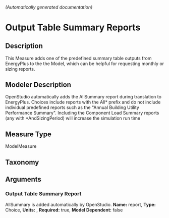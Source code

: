 

###### (Automatically generated documentation)

# Output Table Summary Reports

## Description
This Measure adds one of the predefined summary table outputs from EnergyPlus to the the Model, which can be helpful for requesting monthly or sizing reports.

## Modeler Description
OpenStudio automatically adds the AllSummary report during translation to EnergyPlus. Choices include reports with the All* prefix and do not include individual predefined reports such as the "Annual Building Utility Performance Summary". Including the Component Load Summary reports (any with *AndSizingPeriod) will increase the simulation run time

## Measure Type
ModelMeasure

## Taxonomy


## Arguments


### Output Table Summary Report
AllSummary is added automatically by OpenStudio.
**Name:** report,
**Type:** Choice,
**Units:** ,
**Required:** true,
**Model Dependent:** false




